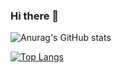 ### Hi there 👋
![Anurag's GitHub stats](https://github-readme-stats.vercel.app/api?username=heejeong13&show_icons=true&theme=radical)

﻿[![Top Langs](https://github-readme-stats.vercel.app/api/top-langs/?username=heejeong13&langs_count=10&layout=compact&theme=dark)](https://github.com/heejeong13/heejeong13)﻿
<!--
**heejeong13/heejeong13** is a ✨ _special_ ✨ repository because its `README.md` (this file) appears on your GitHub profile.

Here are some ideas to get you started:

- 🔭 I’m currently working on ...
- 🌱 I’m currently learning ...
- 👯 I’m looking to collaborate on ...
- 🤔 I’m looking for help with ...
- 💬 Ask me about ...
- 📫 How to reach me: ...
- 😄 Pronouns: ...
- ⚡ Fun fact: ...
-->
